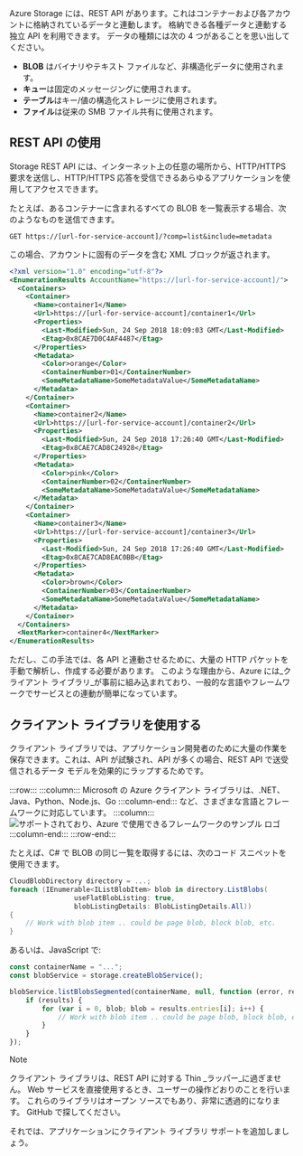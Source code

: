 Azure Storage には、REST API があります。これはコンテナーおよび各アカウントに格納されているデータと連動します。 格納できる各種データと連動する独立 API を利用できます。 データの種類には次の 4 つがあることを思い出してください。

- **BLOB** はバイナリやテキスト ファイルなど、非構造化データに使用されます。
- **キュー**は固定のメッセージングに使用されます。
- **テーブル**はキー/値の構造化ストレージに使用されます。
- **ファイル**は従来の SMB ファイル共有に使用されます。

## <a name="using-the-rest-api"></a>REST API の使用

Storage REST API には、インターネット上の任意の場所から、HTTP/HTTPS 要求を送信し、HTTP/HTTPS 応答を受信できるあらゆるアプリケーションを使用してアクセスできます。

たとえば、あるコンテナーに含まれるすべての BLOB を一覧表示する場合、次のようなものを送信できます。

```http
GET https://[url-for-service-account]/?comp=list&include=metadata
```

この場合、アカウントに固有のデータを含む XML ブロックが返されます。

```xml
<?xml version="1.0" encoding="utf-8"?>  
<EnumerationResults AccountName="https://[url-for-service-account]/">  
  <Containers>  
    <Container>  
      <Name>container1</Name>  
      <Url>https://[url-for-service-account]/container1</Url>  
      <Properties>  
        <Last-Modified>Sun, 24 Sep 2018 18:09:03 GMT</Last-Modified>  
        <Etag>0x8CAE7D0C4AF4487</Etag>  
      </Properties>  
      <Metadata>  
        <Color>orange</Color>  
        <ContainerNumber>01</ContainerNumber>  
        <SomeMetadataName>SomeMetadataValue</SomeMetadataName>  
      </Metadata>  
    </Container>  
    <Container>  
      <Name>container2</Name>  
      <Url>https://[url-for-service-account]/container2</Url>  
      <Properties>  
        <Last-Modified>Sun, 24 Sep 2018 17:26:40 GMT</Last-Modified>  
        <Etag>0x8CAE7CAD8C24928</Etag>  
      </Properties>  
      <Metadata>  
        <Color>pink</Color>  
        <ContainerNumber>02</ContainerNumber>  
        <SomeMetadataName>SomeMetadataValue</SomeMetadataName>  
      </Metadata>  
    </Container>  
    <Container>  
      <Name>container3</Name>  
      <Url>https://[url-for-service-account]/container3</Url>  
      <Properties>  
        <Last-Modified>Sun, 24 Sep 2018 17:26:40 GMT</Last-Modified>  
        <Etag>0x8CAE7CAD8EAC0BB</Etag>  
      </Properties>  
      <Metadata>  
        <Color>brown</Color>  
        <ContainerNumber>03</ContainerNumber>  
        <SomeMetadataName>SomeMetadataValue</SomeMetadataName>  
      </Metadata>  
    </Container>  
  </Containers>  
  <NextMarker>container4</NextMarker>  
</EnumerationResults>  
```

ただし、この手法では、各 API と連動させるために、大量の HTTP パケットを手動で解析し、作成する必要があります。 このような理由から、Azure には_クライアント ライブラリ_が事前に組み込まれており、一般的な言語やフレームワークでサービスとの連動が簡単になっています。

## <a name="using-a-client-library"></a>クライアント ライブラリを使用する

クライアント ライブラリでは、アプリケーション開発者のために大量の作業を保存できます。これは、API が試験され、API が多くの場合、REST API で送受信されるデータ モデルを効果的にラップするためです。

:::row:::
    :::column:::
        Microsoft の Azure クライアント ライブラリは、.NET、Java、Python、Node.js、Go :::column-end::: など、さまざまな言語とフレームワークに対応しています。 :::column:::
        <br> ![サポートされており、Azure で使用できるフレームワークのサンプル ロゴ](../media/4-common-tools.png) 
    :::column-end:::
:::row-end:::

たとえば、C# で BLOB の同じ一覧を取得するには、次のコード スニペットを使用できます。

```csharp
CloudBlobDirectory directory = ...;
foreach (IEnumerable<IListBlobItem> blob in directory.ListBlobs(
                useFlatBlobListing: true,
                blobListingDetails: BlobListingDetails.All))
{
    // Work with blob item .. could be page blob, block blob, etc.
}
```

あるいは、JavaScript で:

```javascript
const containerName = "...";
const blobService = storage.createBlobService();

blobService.listBlobsSegmented(containerName, null, function (error, results) {
    if (results) {
        for (var i = 0, blob; blob = results.entries[i]; i++) {
            // Work with blob item .. could be page blob, block blob, etc.
        }
    }
});
```

> [!NOTE]
> クライアント ライブラリは、REST API に対する Thin _ラッパー_に過ぎません。 Web サービスを直接使用するとき、ユーザーの操作どおりのことを行います。 これらのライブラリはオープン ソースでもあり、非常に透過的になります。 GitHub で探してください。

それでは、アプリケーションにクライアント ライブラリ サポートを追加しましょう。